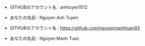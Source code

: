 
- GITHUBのアカウント名 : anhtuyen1512
- あなたの名前 : Nguyen Anh Tuyen

- GITHUBのアカウント名 : https://github.com/nguyenmanhtuan93
- あなたの名前 : Nguyen Manh Tuan

